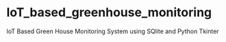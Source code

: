 # IoT_based_greenhouse_monitoring
IoT Based Green House Monitoring System using SQlite and Python Tkinter

